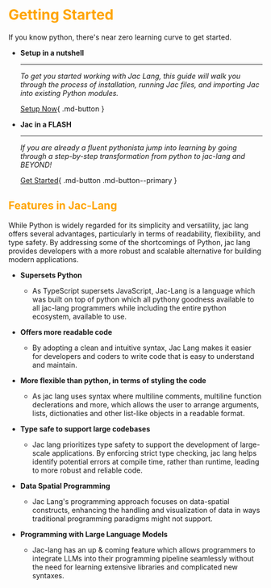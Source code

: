 # <span style="color: orange; font-weight: bold">Getting Started</span>

If you know python, there's near zero learning curve to get started.

<div class="grid cards" markdown>

-   __Setup in a nutshell__

    ---

    *To get you started working with Jac Lang, this guide will walk you through the process of installation, running Jac files, and importing Jac into existing Python modules.*

    <!-- [:octicons-arrow-right-24: Getting started](#) -->

    [Setup Now](../getting_started/installation.md){ .md-button }

-   __Jac in a FLASH__

    ---

    *If you are already a fluent pythonista jump into learning by going through a step-by-step transformation from python to jac-lang and BEYOND!*

    [Get Started](../getting_started/jac_in_a_flash.md){ .md-button .md-button--primary }

</div>

## <span style="color: orange">Features in Jac-Lang</span>

While Python is widely regarded for its simplicity and versatility, jac lang offers several advantages, particularly in terms of readability, flexibility, and type safety. By addressing some of the shortcomings of Python, jac lang provides developers with a more robust and scalable alternative for building modern applications.

<!-- - Full-stack programming language
    - Jaclang empowers developers to create both front-end and back-end components of their applications using a single language. This eliminates the need to switch between different programming languages and frameworks, resulting in a more cohesive and efficient development experience. -->

- **Supersets Python**
    - As TypeScript supersets JavaScript, Jac-Lang is a language which was built on top of python which all pythony goodness available to all jac-lang programmers while including the entire python ecosystem, available to use.

- **Offers more readable code**
    - By adopting a clean and intuitive syntax, Jac Lang makes it easier for developers and coders to write code that is easy to understand and maintain.

- **More flexible than python, in terms of styling the code**
    - As jac lang uses syntax where multiline comments, multiline function declerations and more, which allows the user to arrange arguments, lists, dictionaties and other list-like objects in a readable format.

- **Type safe to support large codebases**
    - Jac lang prioritizes type safety to support the development of large-scale applications. By enforcing strict type checking, jac lang helps identify potential errors at compile time, rather than runtime, leading to more robust and reliable code.

- **Data Spatial Programming**
    - Jac Lang's programming approach focuses on data-spatial constructs, enhancing the handling and visualization of data in ways traditional programming paradigms might not support.

- **Programming with Large Language Models**
    - Jac-lang has an up & coming feature which allows programmers to integrate LLMs into their programming pipeline seamlessly without the need for learning extensive libraries and complicated new syntaxes.
<!-- ## Integrating Jac into Python Modules

JacLang also provides a seamless way to import Jac into existing Python modules through library functions. Here's an example:

```python
"""CLI for jaclang."""
from jaclang import jac_import

cli = jac_import("cli")
cmds = jac_import("cmds")

cli.cmd_registry = cmds.cmd_reg  # type: ignore
```

In the above code snippet, `cli` and `cmds` are modules that are imported similar to how you'd typically import modules in Python, i.e., `import cli` or `import cmds`.

Below is the actual implementation for Jac's CLI (`cli.jac`) to provide some insight into how Jac code looks:

=== "cli.jac"
    ```jac linenums="1"
    --8<-- "jaclang/cli/cli.jac"
    ```
=== "cli_impl.jac"
    ```jac linenums="1"
    --8<-- "jaclang/cli/cli_impl.jac"
    ```

That's all you need to get started with JacLang. As you delve into this new language, you'll discover how it beautifully combines the power of Python with a modern and intuitive syntax. Happy coding! -->